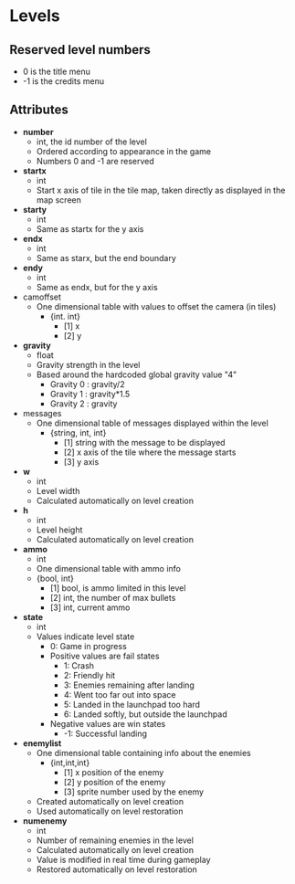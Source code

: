 # Levels

## Reserved level numbers

- 0 is the title menu
- -1 is the credits menu

## Attributes

- **number**
  - int,  the id number of the level
  - Ordered according to appearance in the game
  - Numbers 0 and -1 are reserved
- **startx**
  - int
  - Start x axis of tile in the tile map, taken directly as displayed in the map screen
- **starty**
  - int
  - Same as startx for the y axis
- **endx**
  - int
  - Same as starx, but the end boundary
- **endy**
  - int
  - Same as endx, but for the y axis
- camoffset
  - One dimensional table with values to offset the camera (in tiles)
    - {int. int}
      - [1] x
      - [2] y
- **gravity**
  - float
  - Gravity strength in the level
  - Based around the hardcoded global gravity value "4"
    - Gravity 0 : gravity/2
    - Gravity 1 : gravity*1.5
    - Gravity 2 : gravity
- messages
  - One dimensional table of messages displayed within the level
    - {string, int, int}
      - [1] string with the message to be displayed
      - [2] x axis of the tile where the message starts
      - [3] y axis
- **w**
  - int
  - Level width
  - Calculated automatically on level creation
- **h**
  - int
  - Level height
  - Calculated automatically on level creation
- **ammo**
  - int
  - One dimensional table with ammo info
  - {bool, int}
    - [1] bool, is ammo limited in this level
    - [2] int, the number of max bullets
    - [3] int, current ammo
- **state**
  - int
  - Values indicate level state
    - 0: Game in progress
    - Positive values are fail states
      - 1: Crash
      - 2: Friendly hit
      - 3: Enemies remaining after landing
      - 4: Went too far out into space
      - 5: Landed in the launchpad too hard
      - 6: Landed softly, but outside the launchpad
    - Negative values are win states
      - -1: Successful landing
- **enemylist**
  - One dimensional table containing info about the enemies
    - {int,int,int}
      - [1] x position of the enemy
      - [2] y position of the enemy
      - [3] sprite number used by the enemy
  - Created automatically on level creation
  - Used automatically on level restoration
- **numenemy**
  - int
  - Number of remaining enemies in the level
  - Calculated automatically on level creation
  - Value is modified in real time during gameplay
  - Restored automatically on level restoration